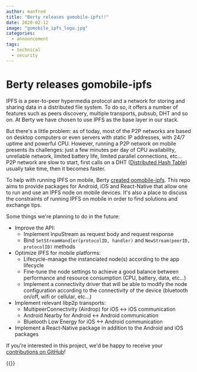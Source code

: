 ```yaml
---
author: manfred
title: "Berty releases gomobile-ipfs!!"
date: 2020-02-12
image: "gomobile_ipfs_logo.jpg"
categories:
  - announcement
tags:
  - technical
  - security
---
```


# Berty releases gomobile-ipfs

IPFS is a peer-to-peer hypermedia protocol and a network for storing and sharing data in a distributed file system. To do so, it offers a number of features such as peers discovery, multiple transports, pubsub, DHT and so on. At Berty we have chosen to use IPFS as the base layer in our stack.

But there's a little problem: as of today, most of the P2P networks are based on desktop computers or even servers with static IP addresses, with 24/7 uptime and powerful CPU. However, running a P2P network on mobile presents its challenges: just a few minutes per day of CPU availability, unreliable network, limited battery life, limited parallel connections, etc... P2P network are slow to start, first calls on a DHT ([Distributed Hash Table](https://www.cs.princeton.edu/courses/archive/fall18/cos418/docs/L6-dhts.pdf)) usually take time, then it becomes faster.

To help with running IPFS on mobile, Berty [created gomobile-ipfs](https://berty.tech/docs/gomobile-ipfs). This repo aims to provide packages for Android, iOS and React-Native that allow one to run and use an IPFS node on mobile devices. It's also a place to discuss the constraints of running IPFS on mobile in order to find solutions and exchange tips.

Some things we're planning to do in the future:

- Improve the API:
   - Implement InpuStream as request body and request response
   - Bind `SetStreamHandler(protocolID, handler)` and `NewStream(peerID, protocolID)` methods
- Optimize IPFS for mobile platforms:
   - Lifecycle-manage the instanciated node(s) according to the app lifecycle
   - Fine-tune the node settings to achieve a good balance between performance and resource consumption (CPU, battery, data, etc...)
   - Implement a connectivity driver that will be able to modify the node configuration according to the connectivity of the device (bluetooth on/off, wifi or cellular, etc...)
- Implement relevant libp2p transports:
   - MultipeerConnectivity (Airdrop) for iOS <-> iOS communication
   - Android Nearby for Android <-> Android communication
   - Bluetooth Low Energy for iOS <-> Android communication
- Implement a React-Native package in addition to the Android and iOS packages

If you're interested in this project, we'd be happy to receive your [contributions on GitHub](https://github.com/ipfs-shipyard/gomobile-ipfs)!


{{<tweet id="1224339846333976577">}}
